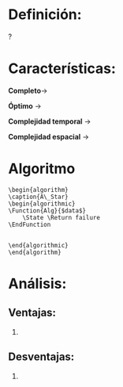 # Definición:
?


# Características:

**Completo**-> 

**Óptimo** -> 

**Complejidad temporal** $\rightarrow$ 

**Complejidad espacial** $\rightarrow$

# Algoritmo
```pseudo
\begin{algorithm} 
\caption{A\_Star} 
\begin{algorithmic} 
\Function{Alg}{$data$}
    \State \Return failure
\EndFunction


\end{algorithmic} 
\end{algorithm}
```

# Análisis:

## Ventajas:
1. 

## Desventajas:
1. 